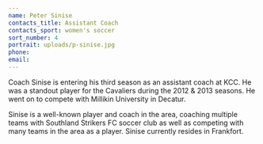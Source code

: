 ```yaml
---
name: Peter Sinise
contacts_title: Assistant Coach
contacts_sport: women's soccer
sort_number: 4
portrait: uploads/p-sinise.jpg
phone:
email:
---
```


Coach Sinise is entering his third season as an assistant coach at KCC. He was a standout player for the Cavaliers during the 2012 & 2013 seasons. He went on to compete with Millikin University in Decatur.

Sinise is a well-known player and coach in the area, coaching multiple teams with Southland Strikers FC soccer club as well as competing with many teams in the area as a player. Sinise currently resides in Frankfort.
